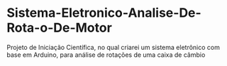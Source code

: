 # Sistema-Eletronico-Analise-De-Rota-o-De-Motor
Projeto de Iniciação Científica, no qual criarei um sistema eletrônico com base em Arduino, para análise de rotações de uma caixa de câmbio
